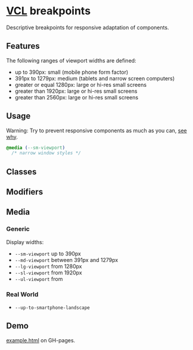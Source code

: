 # [VCL](https://vcl.github.io/) breakpoints

Descriptive breakpoints for responsive adaptation of components.

## Features

The following ranges of viewport widths are defined:

- up to 390px: small (mobile phone form factor)
- 391px to 1279px: medium (tablets and narrow screen computers)
- greater or equal 1280px: large or hi-res small screens
- greater than 1920px: large or hi-res small screens
- greater than 2560px: large or hi-res small screens
## Usage

Warning: Try to prevent responsive components as much as you can,
[see why](https://vcl.github.io/#responsive-css-via-media-queries).

```css
@media (--sm-viewport)
  /* narrow window styles */
```

## Classes

## Modifiers

## Media

### Generic

Display widths:

- `--sm-viewport` up to 390px
- `--md-viewport` between 391px and 1279px
- `--lg-viewport` from 1280px
- `--sl-viewport` from 1920px
- `--ul-viewport` from

### Real World

- `--up-to-smartphone-landscape`

## Demo

[example.html](/demo/example.html) on GH-pages.

